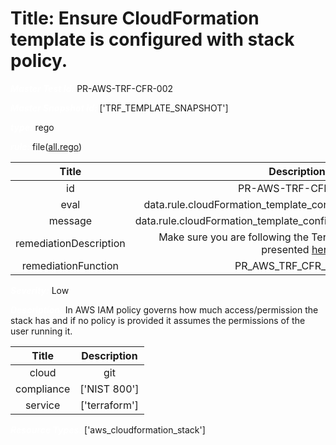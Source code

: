 



# Title: Ensure CloudFormation template is configured with stack policy.


***<font color="white">Master Test Id:</font>*** PR-AWS-TRF-CFR-002

***<font color="white">Master Snapshot Id:</font>*** ['TRF_TEMPLATE_SNAPSHOT']

***<font color="white">type:</font>*** rego

***<font color="white">rule:</font>*** file([all.rego])  
  
  
  
  

|Title|Description|
| :---: | :---: |
|id|PR-AWS-TRF-CFR-002|
|eval|data.rule.cloudFormation_template_configured_with_stack_policy|
|message|data.rule.cloudFormation_template_configured_with_stack_policy_err|
|remediationDescription|Make sure you are following the Terraform template format presented <a href='https://registry.terraform.io/providers/hashicorp/aws/latest/docs/resources/cloudformation_stack' target='_blank'>here</a>|
|remediationFunction|PR_AWS_TRF_CFR_002.py|


***<font color="white">Severity:</font>*** Low

***<font color="white">Description:</font>*** In AWS IAM policy governs how much access/permission the stack has and if no policy is provided it assumes the permissions of the user running it.  
  
  

|Title|Description|
| :---: | :---: |
|cloud|git|
|compliance|['NIST 800']|
|service|['terraform']|


***<font color="white">Resource Types:</font>*** ['aws_cloudformation_stack']


[all.rego]: https://github.com/prancer-io/prancer-compliance-test/tree/master/aws/terraform/all.rego
